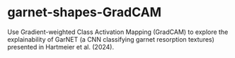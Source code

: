 # garnet-shapes-GradCAM
Use Gradient-weighted Class Activation Mapping (GradCAM) to explore the explainability of GarNET (a CNN classifying garnet resorption textures) presented in Hartmeier et al. (2024).
